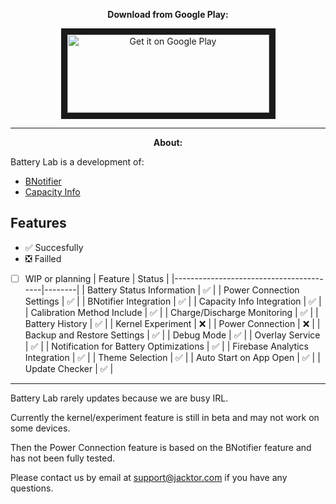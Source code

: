 <p align="center">
 <b>Download from Google Play:</b>
</p>

<p align="center">
<a href="https://play.google.com/store/apps/details?id=com.jacktor.batterylab">
<img src="https://play.google.com/intl/en_us/badges/images/generic/en_badge_web_generic.png"
alt="Get it on Google Play" width="323" height="125" border="10"/></a></p>

---
<p align="center">
<b>About:</b>
</p>

Battery Lab is a development of:
- <a href="https://github.com/jacktor-stan/BNotifier">BNotifier</a>
- <a href="https://github.com/Ph03niX-X/CapacityInfo">Capacity Info</a>

## Features
* ✅ Succesfully
* ❎ Failled
* [ ] WIP or planning
| Feature                                 | Status |
|-----------------------------------------|--------|
| Battery Status Information              | ✅     |
| Power Connection Settings               | ✅     |
| BNotifier Integration                   | ✅     |
| Capacity Info Integration               | ✅     |
| Calibration Method Include              | ✅     |
| Charge/Discharge Monitoring             | ✅     |
| Battery History                         | ✅     |
| Kernel Experiment                       | ❌     |
| Power Connection                        | ❌     |
| Backup and Restore Settings             | ✅     |
| Debug Mode                              | ✅     |
| Overlay Service                         | ✅     |
| Notification for Battery Optimizations  | ✅     |
| Firebase Analytics Integration          | ✅     |
| Theme Selection                         | ✅     |
| Auto Start on App Open                  | ✅     |
| Update Checker                          | ✅     |

---

Battery Lab rarely updates because we are busy IRL.

Currently the kernel/experiment feature is still in beta and may not work on some devices.

Then the Power Connection feature is based on the BNotifier feature and has not been fully tested.

Please contact us by email at support@jacktor.com if you have any questions.
